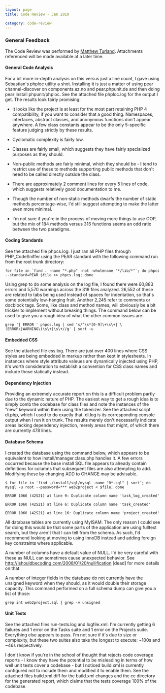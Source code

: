 ```yaml
---
layout: page
title: Code Review - Jan 2010

category: code-review
---
```


### General Feedback

The Code Review was performed by [Matthew Turland](http://matthewturland.com/). Attachments referenced will be made available at a later time.

#### General Code Analysis

For a bit more in-depth analysis on this versus just a line count, I gave using Sebastian's phploc utility a shot. Installing it is just a matter of using pear channel-discover on components.ez.no and pear.phpunit.de and then doing pear install phpunit/phploc. See the attached file phploc.log for the output I get. The results look fairly promising:

* It looks like the project is at least for the most part retaining PHP 4 compatibility, if you want to consider that a good thing. Namespaces, interfaces, abstract classes, and anonymous functions don't appear anywhere. A few class constants appear to be the only 5-specific feature judging strictly by these results.

* Cyclomatic complexity is fairly low.

* Classes are fairly small, which suggests they have fairly specialized purposes as they should.

* Non-public methods are fairly minimal, which they should be - I tend to restrict use of these to methods supporting public methods that don't need to be called directly outside the class.

* There are approximately 2 comment lines for every 5 lines of code, which suggests relatively good documentation to me.

* Though the number of non-static methods dwarfs the number of static methods percentage-wise, I'd still suggest attempting to make the latter even more minimal.

* I'm not sure if you're in the process of moving more things to use OOP, but the mix of 184 methods versus 316 functions seems an odd ratio between the two paradigms.

#### Coding Standards

See the attached file phpcs.log. I just ran all PHP files through PHP_CodeSniffer using the PEAR standard with the following command run from the root trunk directory:

    for file in `find . -name "*.php" -not -wholename "*/lib/*"`; do phpcs --standard=PEAR $file >> phpcs.log; done

Using grep to do some analysis on the log file, I found there were 60,883 errors and 5,570 warnings across the 318 files analyzed. 26,552 of these are related to tabs being used instead of spaces for indentation, so that's some potentially low-hanging fruit. Another 2,245 refer to comments or docblock tags. Some, like class and method names, will obviously be a bit trickier to implement without breaking things. The command below can be used to give you a rough idea of what the other common issues are.

    grep '| ERROR ' phpcs.log | sed 's/^\s*[0-9]\+\s\+| \(ERROR\|WARNING\)\s\+|\s\+//g' | sort -u


#### Embedded CSS

See the attached file css.log. There are just over 400 lines where CSS styles are being embedded in markup rather than kept in stylesheets. In instances where style attribute valeues are dynamically injected using PHP, it's worth consideration to establish a convention for CSS class names and include those statically instead.

#### Dependency Injection

Providing an extremely accurate report on this is a difficult problem partly due to the dynamic nature of PHP. The easiest way to get a rough idea is to simply comb the codebase for class files and note the instances of the "new" keyword within them using the tokenizer. See the attached script di.php, which I used to do exactly that. di.log is its corresponding console output when I run it on trunk. The results merely don't necessarily indicate areas lacking dependency injection, merely areas that might, of which there are currently 478 lines.

#### Database Schema

I created the database using the command below, which appears to be equivalent to how install/manager.class.php handles it. A few errors occurred because the base install SQL file appears to already contain definitions for columns that subsequent files are also attempting to add. Modifying these by changing ADD to CHANGE may be advisable.

    $ for file in `find ./install/sql/mysql -name "0*.sql" | sort`; do mysql -u root --password=*** web2project < $file; done

    ERROR 1060 (42S21) at line 9: Duplicate column name 'task_log_created'

    ERROR 1060 (42S21) at line 6: Duplicate column name 'task_created'

    ERROR 1060 (42S21) at line 16: Duplicate column name 'project_created'

All database tables are currently using MyISAM. The only reason I could see for doing this would be that some parts of the application are using fulltext search, but they aren't that I can tell from the schema. As such, I'd recommend looking at moving to using InnoDB instead and adding foreign key constraints where applicable.

A number of columns have a default value of NULL. I'd be very careful with these as NULL can sometimes cause unexpected behavior. See http://ishouldbecoding.com/2008/01/20/nullification [dead] for more details on that.

A number of integer fields in the database do not currently have the unsigned keyword when they should, as it would double their storage capacity. This command performed on a full schema dump can give you a list of those:

    grep int web2project.sql | grep -v unsigned

#### Unit Tests

See the attached files run-tests.log and logfile.xml. I'm currently getting 6 failures and 1 error on the Tasks suite and 1 error on the Projects suite. Everything else appears to pass. I'm not sure if it's due to size or complexity, but these two suites also take the longest to execute: ~100s and ~46s respectively.

I don't know if you're in the school of thought that rejects code coverage reports - I know they have the potential to be misleading in terms of how well unit tests cover a codebase - but I noticed build.xml is currently configured not to include them and modified it to enable them. See the attached files build.xml.diff for the build.xml changes and the cc directory for the generated report, which claims that the tests coverage 100% of the codebase.